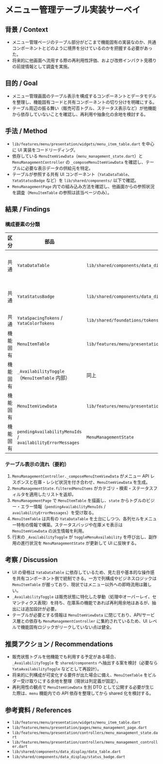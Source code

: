 # メニュー管理テーブル実装サーベイ

## 背景 / Context
- メニュー管理ページのテーブル部分がどこまで機能固有の実装なのか、共通コンポーネントとどのように境界を分けているのかを把握する必要があった。
- 将来的に他画面へ流用する際の再利用性評価、および改修インパクト見積りの前提情報として調査を実施。

## 目的 / Goal
- メニュー管理画面のテーブル表示を構成するコンポーネントとデータモデルを整理し、機能固有コードと共有コンポーネントの切り分けを明確にする。
- テーブル周辺の振る舞い（販売可否トグル、ステータス表示など）が他機能から依存していないことを確認し、再利用や抽象化の余地を検討する。

## 手法 / Method
- `lib/features/menu/presentation/widgets/menu_item_table.dart` を中心に UI 実装をコードリーディング。
- 依存している `MenuItemViewData`（`menu_management_state.dart`）と `MenuManagementController` の `_composeMenuItemViewData` を確認し、テーブルに必要な表示データの供給元を特定。
- テーブルが参照する共有 UI コンポーネント（`YataDataTable`、`YataStatusBadge` など）を `lib/shared/components/` 以下で確認。
- `MenuManagementPage` 内での組み込み方法を確認し、他画面からの参照状況を調査（`MenuItemTable` の参照は該当ページのみ）。

## 結果 / Findings

### 構成要素の分類

| 区分 | 部品 | ファイル | 役割 | 備考 |
|------|------|----------|------|------|
| 共通 | `YataDataTable` | `lib/shared/components/data_display/data_table.dart` | Flutter `DataTable` を YATA UI に合わせてテーマ化したラッパー。ホバー色や行高、横スクロール挙動などを共通化。 | テーブル表示の基本骨格はこれに依存。メニュー画面固有ではない。 |
| 共通 | `YataStatusBadge` | `lib/shared/components/data_display/status_badge.dart` | ステータス表示用バッジ。種別（success/warning/danger）ごとの色設定を共通化。 | メニュー以外の機能でも利用実績あり。 |
| 共通 | `YataSpacingTokens` / `YataColorTokens` | `lib/shared/foundations/tokens/` | スペーシング・カラーのデザイントークン。 | 画面全体のスタイル指標。 |
| 機能固有 | `MenuItemTable` | `lib/features/menu/presentation/widgets/menu_item_table.dart` | テーブル列定義、行生成、ステータスバッジ、在庫メモ文言、販売可否トグル制御を実装。 | メニュー画面専用ロジック。列構成（メニュー/カテゴリ/価格/ステータス/在庫メモ/更新日時/販売状態）はここで確定。 |
| 機能固有 | `_AvailabilityToggle`（`MenuItemTable` 内部） | 同上 | 行末の販売状態切り替え UI。ハンドラの有無やビジー状態に応じたローディング表示を制御。 | 他機能での再利用はなし。 |
| 機能固有 | `MenuItemViewData` | `lib/features/menu/presentation/controllers/menu_management_state.dart` | テーブル行描画に必要な情報（在庫可否、レシピ有無、欠品一覧など）を保持。 | `MenuManagementController._composeMenuItemViewData` で整形され、他機能とは共有されていない。 |
| 機能固有 | `pendingAvailabilityMenuIds` / `availabilityErrorMessages` | `MenuManagementState` | 行単位のビジー状態やエラー文言を紐づけ、テーブルのトグル表示に反映。 | テーブルからの操作（`toggleMenuAvailability`）専用に設計。 |

### テーブル表示の流れ（要約）
1. `MenuManagementController._composeMenuItemViewData` がメニュー API レスポンスと在庫・レシピ状況を付き合わせ、`MenuItemViewData` を生成。
2. `MenuManagementState.filteredMenuItems` がカテゴリ・検索・ステータスフィルタを適用したリストを返却。
3. `MenuManagementPage` で `MenuItemTable` を描画し、`state` からトグルのビジー・エラー情報（`pendingAvailabilityMenuIds` / `availabilityErrorMessages`）を受け取る。
4. `MenuItemTable` は共有の `YataDataTable` を土台にしつつ、各列セルをメニュー特有の情報で構築。ステータスバッジや在庫メモ表示は `MenuItemViewData` の派生情報を利用。
5. 行末の `_AvailabilityToggle` が `toggleMenuAvailability` を呼び出し、副作用の進行状況を `MenuManagementState` が更新して UI に反映する。

## 考察 / Discussion
- UI の骨格は `YataDataTable` に依存しているため、見た目や基本的な操作感を共有コンポーネント側で統制できる。一方で列構成やビジネスロジックは `MenuItemTable` が握っており、現状ではメニュー以外への即時流用は難しい。
- `_AvailabilityToggle` は販売状態に特化した挙動（処理中オーバーレイ、セマンティクス表現）を持ち、在庫系の機能であれば再利用余地はあるが、抽出には追加設計が必要。
- テーブルが必要とする情報は `MenuItemViewData` に閉じており、API/サービス層との依存も `MenuManagementController` に集約されているため、UI レベルで機能固有ロジックがリークしていない点は健全。

## 推奨アクション / Recommendations
- 販売状態トグルを他機能でも利用する予定がある場合、`_AvailabilityToggle` を `shared/components` へ抽出する案を検討（必要なら `YataAvailabilityToggle` などとして再設計）。
- 将来的に列構成が可変化する要件が出た場合に備え、`MenuItemTable` をビルダー受け取りにする余地を整理（現状は列定義が固定）。
- 再利用性の観点で `MenuItemViewData` を別 DTO として公開する必要が生じた際は、`menu` 機能内での API 依存を整理してから shared 化を検討する。

## 参考資料 / References
- `lib/features/menu/presentation/widgets/menu_item_table.dart`
- `lib/features/menu/presentation/pages/menu_management_page.dart`
- `lib/features/menu/presentation/controllers/menu_management_state.dart`
- `lib/features/menu/presentation/controllers/menu_management_controller.dart`
- `lib/shared/components/data_display/data_table.dart`
- `lib/shared/components/data_display/status_badge.dart`
